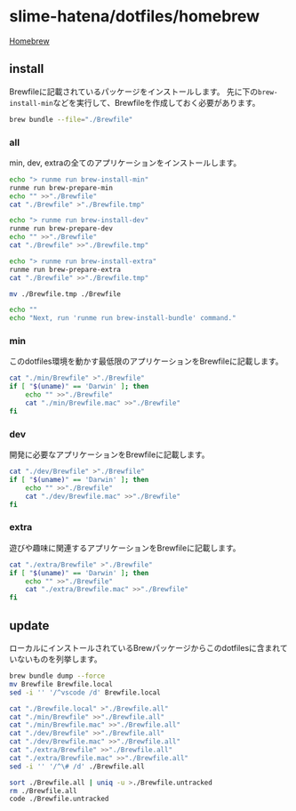 # slime-hatena/dotfiles/homebrew

[Homebrew](https://brew.sh/ja/)

## install

Brewfileに記載されているパッケージをインストールします。
先に下の`brew-install-min`などを実行して、Brewfileを作成しておく必要があります。

```sh { name=brew-install-bundle }
brew bundle --file="./Brewfile"
```

### all

min, dev, extraの全てのアプリケーションをインストールします。

```sh { name=brew-prepare-all }
echo "> runme run brew-install-min"
runme run brew-prepare-min
echo "" >>"./Brewfile"
cat "./Brewfile" >"./Brewfile.tmp"

echo "> runme run brew-install-dev"
runme run brew-prepare-dev
echo "" >>"./Brewfile"
cat "./Brewfile" >>"./Brewfile.tmp"

echo "> runme run brew-install-extra"
runme run brew-prepare-extra
cat "./Brewfile" >>"./Brewfile.tmp"

mv ./Brewfile.tmp ./Brewfile

echo ""
echo "Next, run 'runme run brew-install-bundle' command."
```

### min

このdotfiles環境を動かす最低限のアプリケーションをBrewfileに記載します。

```sh { name=brew-prepare-min }
cat "./min/Brewfile" >"./Brewfile"
if [ "$(uname)" == 'Darwin' ]; then
    echo "" >>"./Brewfile"
    cat "./min/Brewfile.mac" >>"./Brewfile"
fi
```

### dev

開発に必要なアプリケーションをBrewfileに記載します。

```sh { name=brew-prepare-dev }
cat "./dev/Brewfile" >"./Brewfile"
if [ "$(uname)" == 'Darwin' ]; then
    echo "" >>"./Brewfile"
    cat "./dev/Brewfile.mac" >>"./Brewfile"
fi
```

### extra

遊びや趣味に関連するアプリケーションをBrewfileに記載します。

```sh { name=brew-prepare-extra }
cat "./extra/Brewfile" >"./Brewfile"
if [ "$(uname)" == 'Darwin' ]; then
    echo "" >>"./Brewfile"
    cat "./extra/Brewfile.mac" >>"./Brewfile"
fi
```

## update

ローカルにインストールされているBrewパッケージからこのdotfilesに含まれていないものを列挙します。

```sh  { name=brew-listup-untracked-packages }
brew bundle dump --force
mv Brewfile Brewfile.local
sed -i '' '/^vscode /d' Brewfile.local

cat "./Brewfile.local" >"./Brewfile.all"
cat "./min/Brewfile" >>"./Brewfile.all"
cat "./min/Brewfile.mac" >>"./Brewfile.all"
cat "./dev/Brewfile" >>"./Brewfile.all"
cat "./dev/Brewfile.mac" >>"./Brewfile.all"
cat "./extra/Brewfile" >>"./Brewfile.all"
cat "./extra/Brewfile.mac" >>"./Brewfile.all"
sed -i '' '/^\# /d' ./Brewfile.all

sort ./Brewfile.all | uniq -u >./Brewfile.untracked
rm ./Brewfile.all
code ./Brewfile.untracked
```
